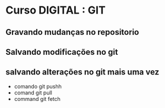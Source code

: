 # Curso DIGITAL : GIT

## Gravando mudanças no repositorio

## Salvando modificações no git

## salvando alterações no git mais uma vez

* comando git pushh
* comand git pull
* command git fetch
